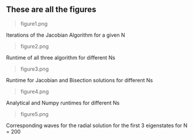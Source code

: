 ## These are all the figures

>figure1.png

Iterations of the Jacobian Algorithm for a given N

>figure2.png

Runtime of all three algorithm for different Ns

>figure3.png

Runtime for Jacobian and Bisection solutions for different Ns

>figure4.png

Analytical and Numpy runtimes for different Ns

>figure5.png

Corresponding waves for the radial solution for the first 3 eigenstates for N = 200

